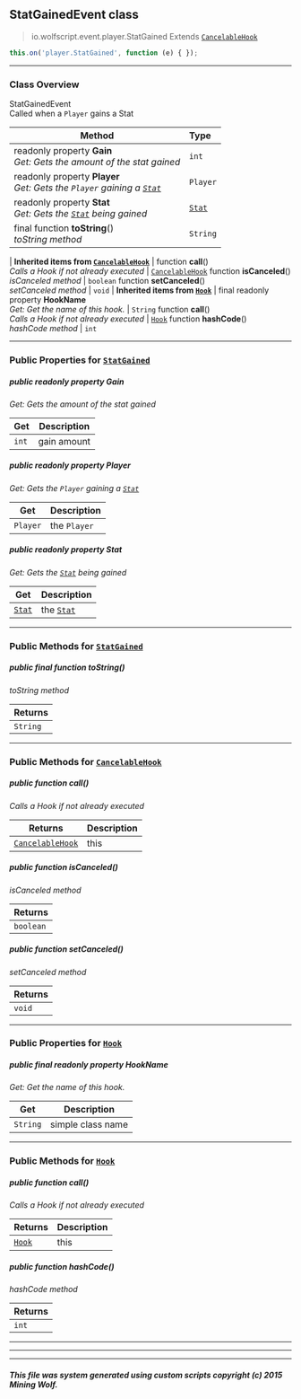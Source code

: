 ## StatGainedEvent __class__

>io.wolfscript.event.player.StatGained
>Extends [`CancelableHook`](../../hook/CancelableHook.md)
``` javascript
this.on('player.StatGained', function (e) { });
```


---

### Class Overview

StatGainedEvent<br> Called when a `Player` gains a Stat

Method | Type   
--- | :--- 
 readonly property __Gain__ <br> _Get: Gets the amount of the stat gained_ | `int`
 readonly property __Player__ <br> _Get: Gets the `Player` gaining a [`Stat`](../../api/statistics/Stat.md)_ | `Player`
 readonly property __Stat__ <br> _Get: Gets the [`Stat`](../../api/statistics/Stat.md) being gained_ | [`Stat`](../../api/statistics/Stat.md)
final function __toString__() <br> _toString method_ | `String`
 |
__Inherited items from [`CancelableHook`](../../hook/CancelableHook.md)__ |
 function __call__() <br> _Calls a Hook if not already executed_ | [`CancelableHook`](../../hook/CancelableHook.md)
 function __isCanceled__() <br> _isCanceled method_ | `boolean`
 function __setCanceled__() <br> _setCanceled method_ | `void`
 |
__Inherited items from [`Hook`](../../hook/Hook.md)__ |
final readonly property __HookName__ <br> _Get: Get the name of this hook._ | `String`
 function __call__() <br> _Calls a Hook if not already executed_ | [`Hook`](../../hook/Hook.md)
 function __hashCode__() <br> _hashCode method_ | `int`







---


### Public Properties for [`StatGained`](StatGained.md)

##### <a id='gain'></a>public  readonly property __Gain__

_Get: Gets the amount of the stat gained_

Get | Description
--- | --- 
`int` | gain amount



##### <a id='player'></a>public  readonly property __Player__

_Get: Gets the `Player` gaining a [`Stat`](../../api/statistics/Stat.md)_

Get | Description
--- | --- 
`Player` | the `Player`



##### <a id='stat'></a>public  readonly property __Stat__

_Get: Gets the [`Stat`](../../api/statistics/Stat.md) being gained_

Get | Description
--- | --- 
[`Stat`](../../api/statistics/Stat.md) | the [`Stat`](../../api/statistics/Stat.md)



---

### Public Methods for [`StatGained`](StatGained.md)

##### <a id='tostring'></a>public final function __toString__()

_toString method_

Returns | 
--- | 
`String` |


---

### Public Methods for [`CancelableHook`](../../hook/CancelableHook.md)

##### <a id='call'></a>public  function __call__()

_Calls a Hook if not already executed_

Returns | Description
--- | --- 
[`CancelableHook`](../../hook/CancelableHook.md) | this


##### <a id='iscanceled'></a>public  function __isCanceled__()

_isCanceled method_

Returns | 
--- | 
`boolean` |


##### <a id='setcanceled'></a>public  function __setCanceled__()

_setCanceled method_

Returns | 
--- | 
`void` |


---

### Public Properties for [`Hook`](../../hook/Hook.md)

##### <a id='hookname'></a>public final readonly property __HookName__

_Get: Get the name of this hook._

Get | Description
--- | --- 
`String` | simple class name



---

### Public Methods for [`Hook`](../../hook/Hook.md)

##### <a id='call'></a>public  function __call__()

_Calls a Hook if not already executed_

Returns | Description
--- | --- 
[`Hook`](../../hook/Hook.md) | this


##### <a id='hashcode'></a>public  function __hashCode__()

_hashCode method_

Returns | 
--- | 
`int` |


---


---


---


##### This file was system generated using custom scripts copyright (c) 2015 Mining Wolf.
	

